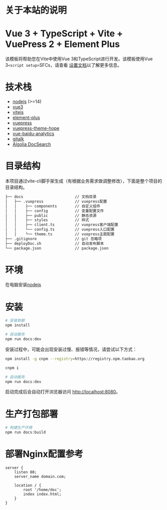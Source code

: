 # 关于本站的说明

# Vue 3 + TypeScript + Vite + VuePress 2 + Element Plus

该模板将帮助您在Vite中使用Vue 3和TypeScript进行开发。该模板使用Vue 3`<script setup>`SFCs，请查看 [设置文档](https://v3.vuejs.org/api/sfc-script-setup.html#sfc-script-setup)以了解更多信息。

# 技术栈

- [nodejs](http://nodejs.org/) (>=14)
- [vue3](https://cn.vuejs.org/)
- [vitejs](https://vitejs.cn)
- [element-plus](https://element-plus.gitee.io/)
- [vuepress](https://www.vuepress.cn/)
- [vuepress-theme-hope](https://vuepress-theme-hope.github.io/v2/zh/)
- [vue-baidu-analytics](https://github.com/analyticsjs/vue-baidu-analytics)
- [gitalk](https://gitalk.github.io/)
- [Algolia DocSearch](https://docsearch.algolia.com/)

# 目录结构
本项目通过vite-cli脚手架生成（有根据业务需求做调整修改），下面是整个项目的目录结构。
```bash
├── docs                       // 文档目录
│   ├── .vuepress              // vuepress配置
│   │    ├── components        // 自定义组件
│   │    ├── config            // 变量配置文件
│   │    ├── public            // 静态资源
│   │    ├── styles            // 样式
│   │    ├── client.ts         // vuepress客户端配置
│   │    └── config.ts         // vuepress入口配置
│   │    └── theme.ts          // vuepress主题配置
├── .gitignore                 // git 忽略项
├── deployDoc.sh               // 自动发布脚本
└── package.json               // package.json
```

# 环境
在电脑安装[nodejs](https://nodejs.org/zh-cn/)

# 安装
```bash
# 安装依赖
npm install

# 启动服务
npm run docs:dev
```

安装过程中，可能会出现安装过慢、报错等情况，请尝试以下方式：
```bash
npm install -g cnpm --registry=https://registry.npm.taobao.org

cnpm i

# 启动服务
npm run docs:dev
```
启动完成后会自动打开浏览器访问 [http://localhost:8080]()。

# 生产打包部署
```bash
# 构建生产环境
npm run docs:build
```
# 部署Nginx配置参考
```
server {
    listen 80;
    server_name domain.com;
    
    location / {
        root '/home/doc';
        index index.html;
    }
}
```
